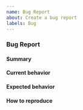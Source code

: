 ```yaml
---
name: Bug Report
about: Create a bug report
labels: Bug
---
```


### Bug Report

<!-- Fill in the relevant information below to help triage your issue. -->

#### Summary

<!-- Provide a summary describing the problem you are experiencing. -->

#### Current behavior

<!-- Describe the current behavior. -->

#### Expected behavior

<!-- Describe what the desired behavior would be. -->

#### How to reproduce

<!--- Describe exactly how to reproduce the problem, using a minimal test-case or working code sample -->

